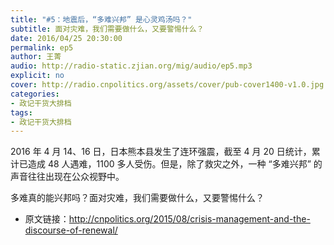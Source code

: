 ```yaml
---
title: "#5：地震后，“多难兴邦” 是心灵鸡汤吗？"
subtitle: 面对灾难，我们需要做什么，又要警惕什么？
date: 2016/04/25 20:30:00
permalink: ep5
author: 王菁
audio: http://radio-static.zjian.org/mig/audio/ep5.mp3
explicit: no
cover: http://radio.cnpolitics.org/assets/cover/pub-cover1400-v1.0.jpg
categories:
- 政记干货大排档
tags:
- 政记干货大排档
---
```


2016 年 4 月 14、16 日，日本熊本县发生了连环强震，截至 4 月 20 日统计，累计已造成 48 人遇难，1100 多人受伤。但是，除了救灾之外，一种 “多难兴邦” 的声音往往出现在公众视野中。

多难真的能兴邦吗？面对灾难，我们需要做什么，又要警惕什么？

- 原文链接：<http://cnpolitics.org/2015/08/crisis-management-and-the-discourse-of-renewal/>
